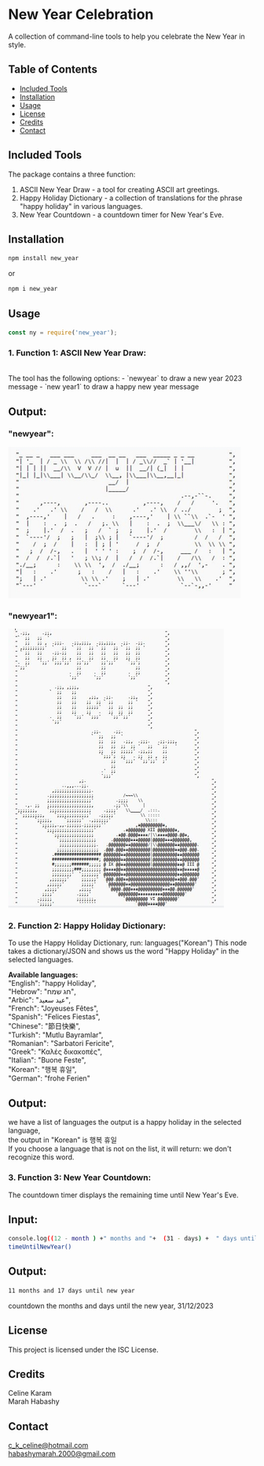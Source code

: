 # New Year Celebration 

A collection of command-line tools to help you celebrate the New Year in style.

## Table of Contents
- [Included Tools](#included-tools)
- [Installation](#installation)
- [Usage](#usage)
- [License](#license)
- [Credits](#Credits)
- [Contact](#Contact)

## Included Tools

The package contains a three function:

1. ASCII New Year Draw - a tool for creating ASCII art greetings.
2. Happy Holiday Dictionary - a collection of translations for the phrase "happy holiday" in various languages.
3. New Year Countdown - a countdown timer for New Year's Eve.


## Installation

```bash
npm install new_year
```
or
```bash
npm i new_year
```

## Usage

```js
const ny = require('new_year');

```
### 1. **Function 1: ASCII New Year Draw:**
<br> 
The tool has the following options:
- `newyear` to draw a new year 2023 message
- `new year1` to draw a happy new year message

## Output:
### "newyear":
![newyear](https://github.com/celinekaram99/New-Year-NPM/blob/main/newyear.jpg?raw=true)
### "newyear1":
![newyear1](https://github.com/celinekaram99/New-Year-NPM/blob/main/newyear1.jpg?raw=true)


### 2. **Function 2: Happy Holiday Dictionary:**
To use the Happy Holiday Dictionary, run: languages("Korean") 
This node takes a dictionary/JSON and shows us the word "Happy Holiday" in the selected languages.

**Available languages:**\
  "English": "happy Holiday",\
  "Hebrow": "חג שמח",\
  "Arbic": "عيد سعيد",\
  "French": "Joyeuses Fêtes",\
  "Spanish": "Felices Fiestas",\
  "Chinese": "節日快樂",\
  "Turkish": "Mutlu Bayramlar",\
  "Romanian": "Sarbatori Fericite",\
  "Greek": "Καλές δικακοπές",\
  "Italian": "Buone Feste",\
  "Korean": "행복 휴일",\
  "German": "frohe Ferien"

## Output:
we have a list of languages the output is a happy holiday in the selected language,\
the output in "Korean" is 행복 휴일\
If you choose a language that is not on the list, it will return: we don't recognize this word.

### 3. **Function 3: New Year Countdown:**
The countdown timer displays the remaining time until New Year's Eve.
## Input:
```bash
console.log((12 - month ) +" months and "+  (31 - days) +  " days until new year");
timeUntilNewYear()
```
## Output:
```bash
11 months and 17 days until new year
```
countdown the months and days until the new year, 31/12/2023


## License
This project is licensed under the ISC License.

## Credits
Celine Karam\
Marah Habashy

## Contact
c_k_celine@hotmail.com\
habashymarah.2000@gmail.com
